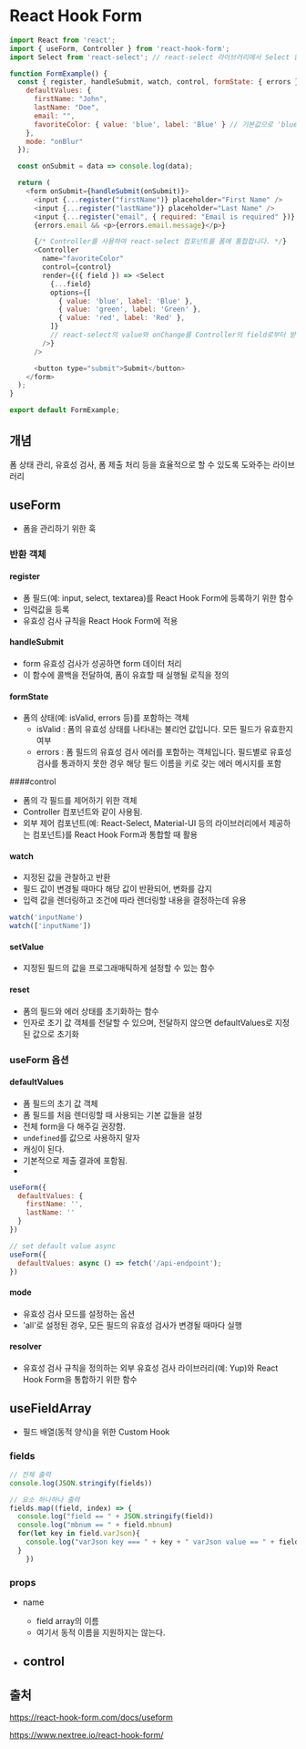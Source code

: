 # React Hook Form

```javascript
import React from 'react';
import { useForm, Controller } from 'react-hook-form';
import Select from 'react-select'; // react-select 라이브러리에서 Select 컴포넌트를 가져옵니다.

function FormExample() {
  const { register, handleSubmit, watch, control, formState: { errors } } = useForm({
    defaultValues: {
      firstName: "John",
      lastName: "Doe",
      email: "",
      favoriteColor: { value: 'blue', label: 'Blue' } // 기본값으로 'blue'를 선택합니다.
    },
    mode: "onBlur"
  });

  const onSubmit = data => console.log(data);

  return (
    <form onSubmit={handleSubmit(onSubmit)}>
      <input {...register("firstName")} placeholder="First Name" />
      <input {...register("lastName")} placeholder="Last Name" />
      <input {...register("email", { required: "Email is required" })} placeholder="Email" />
      {errors.email && <p>{errors.email.message}</p>}

      {/* Controller를 사용하여 react-select 컴포넌트를 폼에 통합합니다. */}
      <Controller
        name="favoriteColor"
        control={control}
        render={({ field }) => <Select
          {...field}
          options={[
            { value: 'blue', label: 'Blue' },
            { value: 'green', label: 'Green' },
            { value: 'red', label: 'Red' },
          ]}
          // react-select의 value와 onChange를 Controller의 field로부터 받습니다.
        />}
      />

      <button type="submit">Submit</button>
    </form>
  );
}

export default FormExample;
```

## 개념
폼 상태 관리, 유효성 검사, 폼 제출 처리 등을 효율적으로 할 수 있도록 도와주는 라이브러리

## useForm
- 폼을 관리하기 위한 훅

### 반환 객체
#### register 
- 폼 필드(예: input, select, textarea)를 React Hook Form에 등록하기 위한 함수
- 입력값을 등록
- 유효성 검사 규칙을 React Hook Form에 적용

#### handleSubmit
  * form 유효성 검사가 성공하면 form 데이터 처리
  * 이 함수에 콜백을 전달하여, 폼이 유효할 때 실행될 로직을 정의

#### formState
- 폼의 상태(예: isValid, errors 등)를 포함하는 객체
  - isValid : 폼의 유효성 상태를 나타내는 불리언 값입니다. 모든 필드가 유효한지 여부
  - errors : 폼 필드의 유효성 검사 에러를 포함하는 객체입니다. 필드별로 유효성 검사를 통과하지 못한 경우 해당 필드 이름을 키로 갖는 에러 메시지를 포함

####control
- 폼의 각 필드를 제어하기 위한 객체
- Controller 컴포넌트와 같이 사용됨.
- 외부 제어 컴포넌트(예: React-Select, Material-UI 등의 라이브러리에서 제공하는 컴포넌트)를 React Hook Form과 통합할 때 활용

#### watch
- 지정된 값을 관찰하고 반환
- 필드 값이 변경될 때마다 해당 값이 반환되어, 변화를 감지
- 입력 값을 렌더링하고 조건에 따라 렌더링할 내용을 결정하는데 유용
```js
watch('inputName')
watch(['inputName'])
```

#### setValue
- 지정된 필드의 값을 프로그래매틱하게 설정할 수 있는 함수 

#### reset
- 폼의 필드와 에러 상태를 초기화하는 함수
- 인자로 초기 값 객체를 전달할 수 있으며, 전달하지 않으면 defaultValues로 지정된 값으로 초기화

### useForm 옵션
#### defaultValues
  * 폼 필드의 초기 값 객체
  * 폼 필드를 처음 렌더링할 때 사용되는 기본 값들을 설정
  * 전체 form을 다 해주길 권장함.
  * `undefined`를 값으로 사용하지 말자
  * 캐싱이 된다.
  * 기본적으로 제출 결과에 포함됨.
  * 
```js
useForm({
  defaultValues: {
    firstName: '',
    lastName: ''
  }
})

// set default value async
useForm({
  defaultValues: async () => fetch('/api-endpoint');
})
```

#### mode
- 유효성 검사 모드를 설정하는 옵션
- 'all'로 설정된 경우, 모든 필드의 유효성 검사가 변경될 때마다 실행

#### resolver
- 유효성 검사 규칙을 정의하는 외부 유효성 검사 라이브러리(예: Yup)와 React Hook Form을 통합하기 위한 함수

## useFieldArray

- 필드 배열(동적 양식)을 위한 Custom Hook

### fields
```js
// 전체 출력
console.log(JSON.stringify(fields))

// 요소 하나하나 출력
fields.map((field, index) => {
  console.log("field == " + JSON.stringify(field))
  console.log("mbnum == " + field.mbnum)
  for(let key in field.varJson){
    console.log("varJson key === " + key + " varJson value == " + field.varJson[key]  )
  }      
    })
```

### props
- name
  - field array의 이름
  - 여기서 동적 이름을 지원하지는 않는다.

- control
  - 


## 출처
https://react-hook-form.com/docs/useform

https://www.nextree.io/react-hook-form/